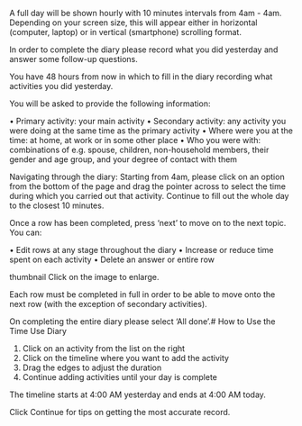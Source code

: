 A full day will be shown hourly with 10 minutes intervals from 4am - 4am. Depending on your screen size, this will appear either in horizontal (computer, laptop) or in vertical (smartphone) scrolling format.

In order to complete the diary please record what you did yesterday and answer some follow-up questions.

You have 48 hours from now in which to fill in the diary recording what activities you did yesterday.

You will be asked to provide the following information:

• Primary activity: your main activity
• Secondary activity: any activity you were doing at the same time as the primary activity
• Where were you at the time: at home, at work or in some other place
• Who you were with: combinations of e.g. spouse, children, non-household members, their gender and age group, and your degree of contact with them

Navigating through the diary:
Starting from 4am, please click on an option from the bottom of the page and drag the pointer across to select the time during which you carried out that activity. Continue to fill out the whole day to the closest 10 minutes.

Once a row has been completed, press ‘next’ to move on to the next topic. You can:

• Edit rows at any stage throughout the diary
• Increase or reduce time spent on each activity
• Delete an answer or entire row

thumbnail
Click on the image to enlarge.

Each row must be completed in full in order to be able to move onto the next row (with the exception of secondary activities).

On completing the entire diary please select ‘All done’.# How to Use the Time Use Diary

1. Click on an activity from the list on the right
2. Click on the timeline where you want to add the activity
3. Drag the edges to adjust the duration
4. Continue adding activities until your day is complete

The timeline starts at 4:00 AM yesterday and ends at 4:00 AM today.

Click Continue for tips on getting the most accurate record.
